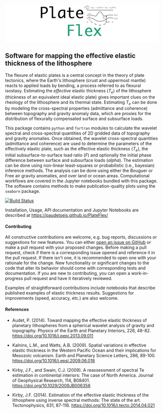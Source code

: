 
![](./plateflex/examples/picture/logo_plateflex.png)

## Software for mapping the effective elastic thickness of the lithosphere

The flexure of elastic plates is a central concept in the theory of plate tectonics,
where the Earth's lithosphere (crust and uppermost mantle) reacts to applied loads 
by bending, a process referred to as flexural isostasy. Estimating the *effective* 
elastic thickness (<i>T<sub>e</sub></i>) of the lithosphere (thickness 
of an equivalent ideal elastic plate) gives important clues on the rheology of the 
lithosphere and its thermal state. Estimating <i>T<sub>e</sub></i> can be done by 
modeling the cross-spectral properties (admittance and coherence) between topography 
and gravity anomaly data, which are proxies for the distribution of flexurally 
compensated surface and subsurface loads. 

This package contains `python` and `fortran` modules to calculate the wavelet spectral
and cross-spectral quantities of 2D gridded data of topography and gravity anomalies.
Once obtained, the wavelet cross-spectral quantities (admittance and coherence) are
used to determine the parameters of the effectively elastic plate, such as the 
effective elastic thickness (<i>T<sub>e</sub></i>), the initial subsurface-to-surface
load ratio (<i>F</i>) and optionally the initial phase difference between
surface and subsurface loads (<i>alpha</i>). The estimation can be done using non-linear 
least-squares or probabilistic (i.e., bayesian) inference methods. The analysis can 
be done using either the Bouguer or Free air gravity anomalies, and
over land or ocean areas. Computational workflows are covered in the Jupyter 
notebooks bundled with this package. The software contains methods to make 
publication-quality plots using the `seaborn` package.

[![Build Status](https://travis-ci.com/paudetseis/PlateFlex.svg?branch=master)](https://travis-ci.com/paudetseis/PlateFlex)

Installation, Usage, API documentation and Jupyter Notebooks are described at 
https://paudetseis.github.io/PlateFlex/

<!-- #### Citing

If you use `PlateFlex` in your work, please cite the Zenodo DOI (https://zenodo.org/badge/latestdoi/204565459)
and the following paper:

- Audet, P., Thomson, C.J., Bostock, M.G., and Eulenfeld, T. (2019). Telewavesim: 
Python software for teleseismic body wave modeling. Journal of Open Source Software, 
4(44), 1818, https://doi.org/10.21105/joss.01818
 -->
#### Contributing

All constructive contributions are welcome, e.g. bug reports, discussions or suggestions for new features. You can either [open an issue on GitHub](https://github.com/paudetseis/PlateFlex/issues) or make a pull request with your proposed changes. Before making a pull request, check if there is a corresponding issue opened and reference it in the pull request. If there isn't one, it is recommended to open one with your rationale for the change. New functionality or significant changes to the code that alter its behavior should come with corresponding tests and documentation. If you are new to contributing, you can open a work-in-progress pull request and have it iteratively reviewed.

Examples of straightforward contributions include notebooks that describe published examples of elastic thickness
results. Suggestions for improvements (speed, accuracy, etc.) are also welcome.

#### References

- Audet, P. (2014). Toward mapping the effective elastic thickness of planetary lithospheres
from a spherical wavelet analysis of gravity and topography. Physics of the Earth and Planetary Interiors, 226, 48-82. https://doi.org/10.1016/j.pepi.2013.09.011

- Kalnins, L.M., and Watts, A.B. (2009). Spatial variations in effective elastic thickness in the Western Pacific Ocean and their implications for Mesozoic volcanism. Earth and Planetary Science Letters, 286, 89-100. https://doi.org/10.1016/j.epsl.2009.06.018

- Kirby, J.F., and Swain, C.J. (2009). A reassessment of spectral Te estimation in continental interiors: The case of North America. Journal of Geophysical Research, 114, B08401. https://doi.org/10.1029/2009JB006356

- Kirby, J.F. (2014). Estimation of the effective elastic thickness of the lithosphere using inverse spectral methods: The state of the art. Tectonophysics, 631, 87-116. https://doi.org/10.1016/j.tecto.2014.04.021

